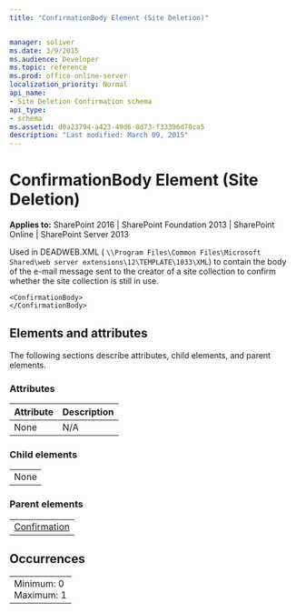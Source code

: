 ```yaml
---
title: "ConfirmationBody Element (Site Deletion)"


manager: soliver
ms.date: 3/9/2015
ms.audience: Developer
ms.topic: reference
ms.prod: office-online-server
localization_priority: Normal
api_name:
- Site Deletion Confirmation schema
api_type:
- schema
ms.assetid: d0a23794-a423-49d6-8d73-f33396d70ca5
description: "Last modified: March 09, 2015"
---
```


# ConfirmationBody Element (Site Deletion)

 
  
 **Applies to:** SharePoint 2016 | SharePoint Foundation 2013 | SharePoint Online | SharePoint Server 2013
  
Used in DEADWEB.XML ( `\\Program Files\Common Files\Microsoft Shared\web server extensions\12\TEMPLATE\1033\XML`) to contain the body of the e-mail message sent to the creator of a site collection to confirm whether the site collection is still in use. 
  
```
<ConfirmationBody>
</ConfirmationBody>
```

## Elements and attributes

The following sections describe attributes, child elements, and parent elements.

### Attributes

|**Attribute**|**Description**|
|:-----|:-----|
|None  <br/> |N/A  <br/> |
   
### Child elements

||
|:-----|
|None |
   
### Parent elements

||
|:-----|
|[Confirmation](confirmation-element-site-deletion.md)|
   
## Occurrences

||
|:-----|
|Minimum: 0  <br/> Maximum: 1  <br/> |
   

